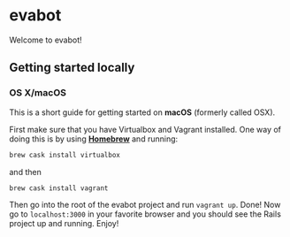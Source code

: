 # evabot

Welcome to evabot!

## Getting started locally

### OS X/macOS
This is a short guide for getting started on **macOS** (formerly called OSX).

First make sure that you have Virtualbox and Vagrant installed. One way of doing this is by using [**Homebrew**](http://brew.sh/) and running:
```bash
brew cask install virtualbox
```
and then
```bash
brew cask install vagrant
```

Then go into the root of the evabot project and run `vagrant up`. Done! Now go to `localhost:3000` in your favorite browser and you should see the Rails project up and running. Enjoy!